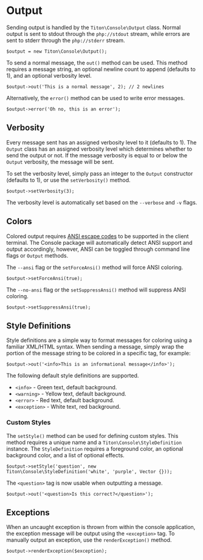# Output #

Sending output is handled by the `Titon\Console\Output` class. Normal output is sent to stdout through the `php://stdout` stream, while errors are sent to stderr through the `php://stderr` stream.

```hack
$output = new Titon\Console\Output();
```

To send a normal message, the `out()` method can be used. This method requires a message string, an optional newline count to append (defaults to 1), and an optional verbosity level.

```hack
$output->out('This is a normal message', 2); // 2 newlines
```

Alternatively, the `error()` method can be used to write error messages.

```hack
$output->error('Oh no, this is an error');
```

## Verbosity ##

Every message sent has an assigned verbosity level to it (defaults to 1). The `Output` class has an assigned verbosity level which determines whether to send the output or not. If the message verbosity is equal to or below the `Output` verbosity, the message will be sent.

To set the verbosity level, simply pass an integer to the `Output` constructor (defaults to 1), or use the `setVerbosity()` method.

```hack
$output->setVerbosity(3);
```

<div class="notice is-info">
    The verbosity level is automatically set based on the <code>--verbose</code> and <code>-v</code> flags.
</div>

## Colors ##

Colored output requires [ANSI escape codes](https://en.wikipedia.org/wiki/ANSI_escape_code) to be supported in the client terminal. The Console package will automatically detect ANSI support and output accordingly, however, ANSI can be toggled through command line flags or `Output` methods.

The `--ansi` flag or the `setForceAnsi()` method will force ANSI coloring.

```hack
$output->setForceAnsi(true);
```

The `--no-ansi` flag or the `setSuppressAnsi()` method will suppress ANSI coloring.

```hack
$output->setSuppressAnsi(true);
```

## Style Definitions ##

Style definitions are a simple way to format messages for coloring using a familiar XML/HTML syntax. When sending a message, simply wrap the portion of the message string to be colored in a specific tag, for example:

```hack
$output->out('<info>This is an informational message</info>');
```

The following default style definitions are supported.

* `<info>` - Green text, default background.
* `<warning>` - Yellow text, default background.
* `<error>` - Red text, default background.
* `<exception>` - White text, red background.

### Custom Styles ###

The `setStyle()` method can be used for defining custom styles. This method requires a unique name and a `Titon\Console\StyleDefinition` instance. The `StyleDefinition` requires a foreground color, an optional background color, and a list of optional effects.

```hack
$output->setStyle('question', new Titon\Console\StyleDefinition('white', 'purple', Vector {}));
```

The `<question>` tag is now usable when outputting a message.

```hack
$output->out('<question>Is this correct?</question>');
```

## Exceptions ##

When an uncaught exception is thrown from within the console application, the exception message will be output using the `<exception>` tag. To manually output an exception, use the `renderException()` method.

```hack
$output->renderException($exception);
```
